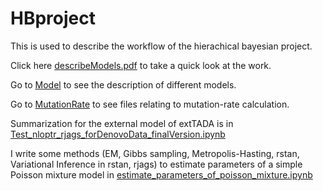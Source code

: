 # HBproject

This is used to describe the workflow of the hierachical bayesian project.

Click here [describeModels.pdf](./describeModels.pdf) to take a quick look at the work.

Go to [Model](./Model) to see the description of different models.

Go to [MutationRate](./MutationRate) to see files relating to mutation-rate calculation.


Summarization for the external model of extTADA is in [Test_nloptr_rjags_forDenovoData_finalVersion.ipynb](./Test_nloptr_rjags_forDenovoData_finalVersion.ipynb)

I write some methods (EM, Gibbs sampling, Metropolis-Hasting, rstan, Variational Inference in rstan, rjags) to estimate parameters of a simple Poisson mixture model in [estimate_parameters_of_poisson_mixture.ipynb](./estimate_parameters_of_poisson_mixture.ipynb)
